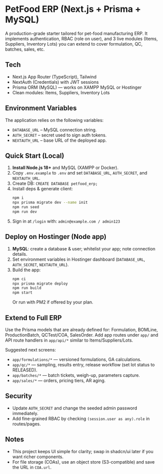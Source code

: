 # PetFood ERP (Next.js + Prisma + MySQL)

A production-grade starter tailored for pet-food manufacturing ERP. It implements authentication, RBAC (role on user), and 3 live modules (Items, Suppliers, Inventory Lots) you can extend to cover formulation, QC, batches, sales, etc.

## Tech
- Next.js App Router (TypeScript), Tailwind
- NextAuth (Credentials) with JWT sessions
- Prisma ORM (MySQL) — works on XAMPP MySQL or Hostinger
- Clean modules: Items, Suppliers, Inventory Lots

## Environment Variables
The application relies on the following variables:

- `DATABASE_URL` – MySQL connection string.
- `AUTH_SECRET` – secret used to sign auth tokens.
- `NEXTAUTH_URL` – base URL of the deployed app.

## Quick Start (Local)
1. **Install Node.js 18+** and MySQL (XAMPP or Docker).
2. Copy `.env.example` to `.env` and set `DATABASE_URL`, `AUTH_SECRET`, and `NEXTAUTH_URL`.
3. Create DB: `CREATE DATABASE petfood_erp;`
4. Install deps & generate client:
   ```bash
   npm i
   npx prisma migrate dev --name init
   npm run seed
   npm run dev
   ```
5. Sign in at `/login` with: `admin@example.com / admin123`

## Deploy on Hostinger (Node app)
1. **MySQL**: create a database & user; whitelist your app; note connection details.
2. Set environment variables in Hostinger dashboard (`DATABASE_URL`, `AUTH_SECRET`, `NEXTAUTH_URL`).
3. Build the app:
   ```bash
   npm ci
   npx prisma migrate deploy
   npm run build
   npm start
   ```
   Or run with PM2 if offered by your plan.

## Extend to Full ERP
Use the Prisma models that are already defined for: Formulation, BOMLine, ProductionBatch, QCTest/COA, SalesOrder. Add app routes under `app/` and API route handlers in `app/api/*` similar to Items/Suppliers/Lots.

Suggested next screens:
- `app/formulations/*` — versioned formulations, GA calculations.
- `app/qc/*` — sampling, results entry, release workflow (set lot status to RELEASED).
- `app/batches/*` — batch tickets, weigh-up, parameters capture.
- `app/sales/*` — orders, pricing tiers, AR aging.

## Security
- Update `AUTH_SECRET` and change the seeded admin password immediately.
- Add fine-grained RBAC by checking `(session.user as any).role` in routes/pages.

## Notes
- This project keeps UI simple for clarity; swap in shadcn/ui later if you want richer components.
- For file storage (COAs), use an object store (S3-compatible) and save the URL in `COA.url`.
